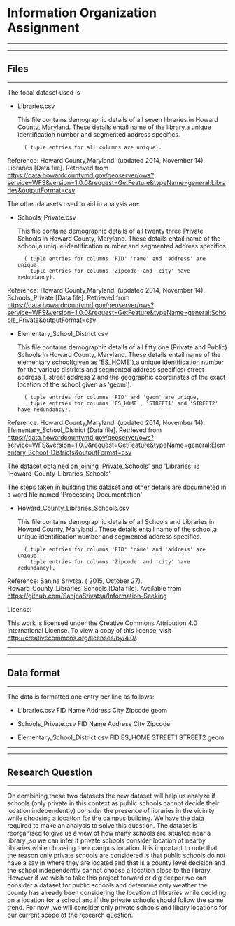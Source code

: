 # Information Organization Assignment

-----
-------
Files
-------
-----

	
The focal dataset used is 

* Libraries.csv

	This file contains demographic details of all seven libraries in Howard County, Maryland. These details entail name of the library,a unique 
	identification number and segmented address specifics.
 
		( tuple entries for all columns are unique).

Reference: 
Howard County,Maryland. (updated 2014, November 14). Libraries [Data file].
Retrieved from https://data.howardcountymd.gov/geoserver/ows?service=WFS&version=1.0.0&request=GetFeature&typeName=general:Libraries&outputFormat=csv	
	
	

The other datasets used to aid in analysis are:

* Schools_Private.csv

	This file contains demographic details of all twenty three Private Schools in Howard County, Maryland. These details entail name of the school,a unique 
	identification number and segmented address specifics.
 
		( tuple entries for columns 'FID' 'name' and 'address' are unique,
		  tuple entries for columns 'Zipcode' and 'city' have redundancy).

Reference: 
Howard County,Maryland. (updated 2014, November 14). Schools_Private [Data file].
Retrieved from https://data.howardcountymd.gov/geoserver/ows?service=WFS&version=1.0.0&request=GetFeature&typeName=general:Schools_Private&outputFormat=csv

* Elementary_School_District.csv

	This file contains demographic details of all fifty one (Private and Public) Schools in Howard County, Maryland. These details entail name of the 
	elementary school(given as 'ES_HOME'),a unique identification number for the various districts and segmented address specifics( street address 1, street address 2 
	and the geographic coordinates of the exact location of the school given as 'geom').
 
		( tuple entries for columns 'FID' and 'geom' are unique,
		  tuple entries for columns 'ES_HOME', 'STREET1' and 'STREET2' have redundancy).

Reference: 
Howard County,Maryland. (updated 2014, November 14). Elementary_School_District [Data file].
Retrieved from https://data.howardcountymd.gov/geoserver/ows?service=WFS&version=1.0.0&request=GetFeature&typeName=general:Elementary_School_Districts&outputFormat=csv




The dataset obtained on joining 'Private_Schools' and 'Libraries' is 'Howard_County_Libraries_Schools'

The steps taken in building this dataset and other details are documneted in a word file named 'Processing Documentation'

 
* Howard_County_Libraries_Schools.csv

	This file contains demographic details of all Schools and Libraries in Howard County, Maryland . These details entail name of the school,a unique 
	identification number and segmented address specifics.
 
		( tuple entries for columns 'FID' 'name' and 'address' are unique,
		  tuple entries for columns 'Zipcode' and 'city' have redundancy).


Reference: 
Sanjna Srivtsa. ( 2015, October 27). Howard_County_Libraries_Schools [Data file].
Available from https://github.com/SanjnaSrivatsa/Information-Seeking

License:

This work is licensed under the Creative Commons Attribution 4.0 International License. To view a copy of this license, 
visit http://creativecommons.org/licenses/by/4.0/.

	
		
	
 	

-----------
----------
Data format
-----------
-----------

   
The data is formatted one entry per line as follows:
   
	

* Libraries.csv
		FID		Name		Address		City		Zipcode		geom
	
	

* Schools_Private.csv
		FID		Name		Address		City		Zipcode 
	
* Elementary_School_District.csv
		FID		ES_HOME		STREET1		STREET2		geom

-----------
-------
Research Question
-----------

-------

On combining these two datasets the new dataset will help us analyze if schools (only private in this context as public schools cannot decide their 
location independently) consider the presence of libraries in the vicinity while choosing a location for the campus building. We have the data required 
to make an analysis to solve this question. The dataset is reorganised to give us a view of how many schools are situated near a library ,so we can infer if 
private schools consider location of nearby libraries while choosing their campus location. It is important to note that the reason only private schools are considered 
is that public schools do not have a say in where they are located and that is a county level decision and the school independently cannot choose a location
close to the library. However if we wish to take this project forward or dig deeper we can consider a dataset for public schools and determine only weather the county
has already been considering the location of libraries while deciding on a location for a school and if the private schools should follow the same trend. 
For now ,we will consider only private schools and libary locations for our current scope of the research question.









